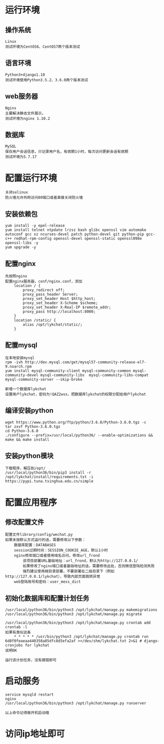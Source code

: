# 运行环境
## 操作系统
	Linux
	测试环境为CentOS6、CentOS7两个版本测试
## 语言环境
	Python3+django1.10
	测试环境使用Python3.5.2、3.6.0两个版本测试
## web服务器
	Nginx 
	主要解决静态文件展示。
	测试环境为nginx 1.10.2
## 数据库
	MySQL
	保存用户会话信息，只记录用户名，有效期1小时，每次访问更新会话有效期
	测试环境为5.7.17


# 配置运行环境
	关闭selinux
	防火墙允许外网访问80端口或者直接关闭防火墙

## 安装依赖包
    yum install -y epel-release 
    yum install telnet ntpdate lrzsz bash glibc openssl vim automake autoconf gcc xz ncurses-devel patch python-devel git python-pip gcc-c++ redhat-rpm-config openssl-devel openssl-static openssl098e openssl-libs -y
    yum upgrade -y

## 配置nginx
	先按照nginx
    配置nginx服务器，conf/nginx.conf，添加
        location / {
            proxy_redirect off;
            proxy_pass_header Server;
            proxy_set_header Host $http_host;
            proxy_set_header X-Scheme $scheme;
            proxy_set_header X-Real-IP $remote_addr;
            proxy_pass http://localhost:8000;
        }
        location /static/ {
            alias /opt/lykchat/static/;
        }

## 配置mysql

	在本地安装mysql
    rpm -ivh http://dev.mysql.com/get/mysql57-community-release-el7-9.noarch.rpm
    yum install mysql-community-client mysql-community-common mysql-community-devel mysql-community-libs  mysql-community-libs-compat mysql-community-server --skip-broke

	新增一个数据库lykchat
	设置用户lykchat，密码为!QAZ2wsx，把数据库lykchat的权限分配给用户lykchat

## 编译安装python

    wget https://www.python.org/ftp/python/3.6.0/Python-3.6.0.tgz -c
    tar zxvf Python-3.6.0.tgz
    cd Python-3.6.0
    ./configure --prefix=/usr/local/python36/ --enable-optimizations && make && make install

## 安装python模块

    下载程序，解压到/opt/
    /usr/local/python36/bin/pip3 install -r /opt/lykchat/install/requirements.txt -i https://pypi.tuna.tsinghua.edu.cn/simple

# 配置应用程序
## 修改配置文件
	配置文件library/config/wechat.py
	如果未按默认方式运行的话，需要修改以下参数：
		数据库配置：DATABASES
		session过期时间：SESSION_COOKIE_AGE，默认1小时
		nginx修改端口或者使用域名访问，修改url_frond
			该项目部署URL基础地址：url_frond，默认为http://127.0.0.1/
			如果修改了nginx端口或者基础地址的话，需要修改此处，否则微信登陆检测失败
			强烈建议使用根目录部署，不要部署在二级目录下（例如http://127.0.0.1/lykchat），导致内部页面跳转异常
		web登陆账号和密码：user_mess_dict 

## 初始化数据库和配置计划任务

    /usr/local/python36/bin/python3 /opt/lykchat/manage.py makemigrations
    /usr/local/python36/bin/python3 /opt/lykchat/manage.py migrate

    /usr/local/python36/bin/python3 /opt/lykchat/manage.py crontab add
    crontab -l
    如果有类似这条
        * * * * * /usr/bin/python3 /opt/lykchat/manage.py crontab run 6d8f0feaeaa440358a85dfc8d5efa2af >>/dev/shm/lykchat.txt 2>&1 # django-cronjobs for lykchat
    说明OK

    运行该计划任务，没有报错即可

# 启动服务

    service mysqld restart
    nginx
    /usr/local/python36/bin/python3 /opt/lykchat/manage.py runserver 

	以上命令记得做开机启动哦

# 访问ip地址即可